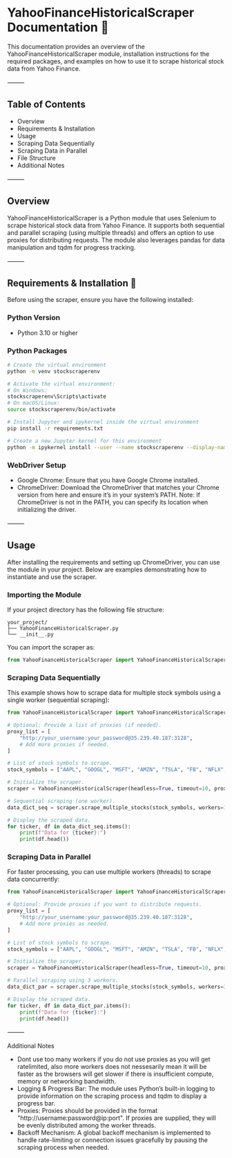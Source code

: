 # YahooFinanceHistoricalScraper Documentation 🚀

This documentation provides an overview of the YahooFinanceHistoricalScraper module, installation instructions for the required packages, and examples on how to use it to scrape historical stock data from Yahoo Finance.

⸻

## Table of Contents
*	Overview
*	Requirements & Installation
*	Usage
*	Scraping Data Sequentially
*	Scraping Data in Parallel
*	File Structure
*	Additional Notes

⸻

## Overview

YahooFinanceHistoricalScraper is a Python module that uses Selenium to scrape historical stock data from Yahoo Finance. It supports both sequential and parallel scraping (using multiple threads) and offers an option to use proxies for distributing requests. The module also leverages pandas for data manipulation and tqdm for progress tracking.

⸻

## Requirements & Installation 📝

Before using the scraper, ensure you have the following installed:

### Python Version
*	Python 3.10 or higher

### Python Packages

```bash
# Create the virtual environment
python -m venv stockscraperenv

# Activate the virtual environment:
# On Windows:
stockscraperenv\Scripts\activate
# On macOS/Linux:
source stockscraperenv/bin/activate

# Install Jupyter and ipykernel inside the virtual environment
pip install -r requirements.txt

# Create a new Jupyter kernel for this environment
python -m ipykernel install --user --name stockscraperenv --display-name "stockscraperenv"
```

### WebDriver Setup
*	Google Chrome: Ensure that you have Google Chrome installed.
*	ChromeDriver: Download the ChromeDriver that matches your Chrome version from here and ensure it’s in your system’s PATH.
Note: If ChromeDriver is not in the PATH, you can specify its location when initializing the driver.

⸻

## Usage

After installing the requirements and setting up ChromeDriver, you can use the module in your project. Below are examples demonstrating how to instantiate and use the scraper.

### Importing the Module

If your project directory has the following file structure:

```
your_project/
├── YahooFinanceHistoricalScraper.py
└── __init__.py
```

You can import the scraper as:
```python
from YahooFinanceHistoricalScraper import YahooFinanceHistoricalScraper
```
### Scraping Data Sequentially

This example shows how to scrape data for multiple stock symbols using a single worker (sequential scraping):
```python
from YahooFinanceHistoricalScraper import YahooFinanceHistoricalScraper

# Optional: Provide a list of proxies (if needed).
proxy_list = [
    "http://your_username:your_password@35.239.40.187:3128",
    # Add more proxies if needed.
]

# List of stock symbols to scrape.
stock_symbols = ["AAPL", "GOOGL", "MSFT", "AMZN", "TSLA", "FB", "NFLX", "NVDA"]

# Initialize the scraper.
scraper = YahooFinanceHistoricalScraper(headless=True, timeout=10, proxies=proxy_list)

# Sequential scraping (one worker).
data_dict_seq = scraper.scrape_multiple_stocks(stock_symbols, workers=1, show_progress=True)

# Display the scraped data.
for ticker, df in data_dict_seq.items():
    print(f"Data for {ticker}:")
    print(df.head())
```
### Scraping Data in Parallel

For faster processing, you can use multiple workers (threads) to scrape data concurrently:
```python
from YahooFinanceHistoricalScraper import YahooFinanceHistoricalScraper

# Optional: Provide proxies if you want to distribute requests.
proxy_list = [
    "http://your_username:your_password@35.239.40.187:3128",
    # Add more proxies as needed.
]

# List of stock symbols to scrape.
stock_symbols = ["AAPL", "GOOGL", "MSFT", "AMZN", "TSLA", "FB", "NFLX", "NVDA"]

# Initialize the scraper.
scraper = YahooFinanceHistoricalScraper(headless=True, timeout=10, proxies=proxy_list)

# Parallel scraping using 3 workers.
data_dict_par = scraper.scrape_multiple_stocks(stock_symbols, workers=3, show_progress=True)

# Display the scraped data.
for ticker, df in data_dict_par.items():
    print(f"Data for {ticker}:")
    print(df.head())
```

⸻

Additional Notes
*   Dont use too many workers if you do not use proxies as you will get ratelimited, also more workers does not nessesarily mean it will be faster as the browsers will get slower if there is insufficient compute, memory or networking bandwidth.
*	Logging & Progress Bar:
The module uses Python’s built-in logging to provide information on the scraping process and tqdm to display a progress bar.
*	Proxies:
Proxies should be provided in the format "http://username:password@ip:port". If proxies are supplied, they will be evenly distributed among the worker threads.
*	Backoff Mechanism:
A global backoff mechanism is implemented to handle rate-limiting or connection issues gracefully by pausing the scraping process when needed.
